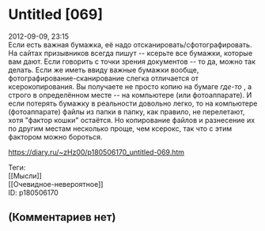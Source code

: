 Untitled [069]
==============

  
2012-09-09, 23:15  
 Если есть важная бумажка, её надо отсканировать/сфотографировать. На сайтах призывников всегда пишут -- ксерьте все бумажки, которые вам дают. Если говорить с точки зрения документов -- то да, можно так делать. Если же иметь ввиду важные бумажки вообще, фотографирование-сканирование слегка отличается от ксерокопирования. Вы получаете не просто копию на бумаге  *где-то*  , а строго в определённом месте -- на компьютере (или фотоаппарате). И если потерять бумажку в реальности довольно легко, то на компьютере (фотоаппарате) файлы из папки в папку, как правило, не перелетают, хотя "фактор кошки" остаётся. Но копирование файлов и разнесение их по другим местам несколько проще, чем ксерокс, так что с этим фактором можно бороться.   
  
<https://diary.ru/~zHz00/p180506170_untitled-069.htm>  
  
Теги:  
[[Мысли]]  
[[Очевидное-невероятное]]  
ID: p180506170  


(Комментариев нет)
------------------